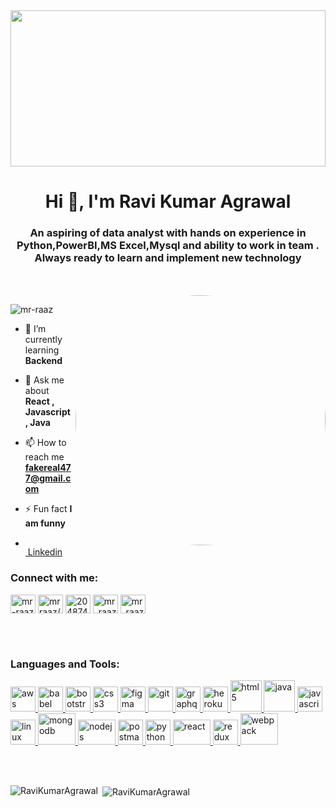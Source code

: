 <!-- [![MasterHead](https://hydratech.co.ke/wp-content/uploads/2021/04/web-app-coding.gif)](https://github.com/Mr-raaz) -->
<img  src='https://encrypted-tbn0.gstatic.com/images?q=tbn:ANd9GcQKhG75D-3CtxD5P5HB2ELXt9S2d01WJj4haQ&usqp=CAU' height='250px' width="100%"/>
<h1 align="center">Hi 👋, I'm Ravi Kumar Agrawal</h1>
<h3 align="center">An aspiring of data analyst with hands on experience in Python,PowerBI,MS Excel,Mysql and ability to work in team . Always ready to learn and implement new technology </h3>
<br><br>
<img align="right" alt="Coding" width="400" style="border-radius:50%;" src="https://media.tenor.com/BqbIhT4Mb7cAAAAd/programmer-rounded-edges.gif" />
<p align="left"> <img src="https://komarev.com/ghpvc/?username=mr-raaz&label=Profile%20views&color=0e75b6&style=flat" alt="mr-raaz" /> </p>

<!-- <p align="left"> <a href="https://github.com/ryo-ma/github-profile-trophy"><img src="https://github-profile-trophy.vercel.app/?username=mr-raaz" alt="mr-raaz" /></a> </p> -->

- 🌱 I’m currently learning **Backend**

- 💬 Ask me about **React , Javascript , Java**

- 📫 How to reach me **fakereal477@gmail.com**

- ⚡ Fun fact **I am funny**
-  <img src="https://cdn1.iconfinder.com/data/icons/logotypes/32/square-linkedin-1024.png"  height="15px" width="15px"/> <a href="https://www.linkedin.com/in/mrraaz/">&nbsp;Linkedin</a>


<h3 align="left">Connect with me:</h3>
<p align="left">
<a href="https://codepen.io/mr-raaz" target="blank"><img align="center" src="https://www.vectorlogo.zone/logos/codepen/codepen-tile.svg" alt="mr-raaz" height="30" width="40" /></a>
<a href="https://linkedin.com/in/mrraaz/" target="blank"><img align="center" src="https://cdn1.iconfinder.com/data/icons/logotypes/32/square-linkedin-1024.png" alt="mrraaz/" height="30" width="40" /></a>
<a href="https://stackoverflow.com/users/20487479" target="blank"><img align="center" src="https://www.vectorlogo.zone/logos/stackoverflow/stackoverflow-tile.svg" alt="20487479" height="30" width="40" /></a>
<a href="https://codesandbox.com/mr_raaz" target="blank"><img align="center" src="https://cdn.iconscout.com/icon/free/png-256/code-sandbox-3521354-2944798.png" alt="mr_raaz" height="30" width="40" /></a>
<a href="https://auth.geeksforgeeks.org/user/mr_raaz" target="blank"><img align="center" src="https://img.icons8.com/color/512/GeeksforGeeks.png" alt="mr_raaz" height="30" width="40" /></a>
</p>
<br><br>
<h3 align="left">Languages and Tools:</h3>
<p align="left"> 
  
  <a href="https://aws.amazon.com" target="_blank" rel="noreferrer"> <img src="https://img.icons8.com/color/512/amazon-web-services.png" alt="aws" width="40" height="40"/> </a> <a href="https://babeljs.io/" target="_blank" rel="noreferrer"> <img src="https://www.vectorlogo.zone/logos/babeljs/babeljs-icon.svg" alt="babel" width="40" height="40"/> </a> <a href="https://getbootstrap.com" target="_blank" rel="noreferrer"> <img src="https://upload.vectorlogo.zone/logos/getbootstrap/images/987f8f6c-263a-47b1-a85d-853cfca215d9.svg" alt="bootstrap" width="40" height="40"/> </a> <a href="https://www.w3schools.com/css/" target="_blank" rel="noreferrer"> <img src="https://www.vectorlogo.zone/logos/expressjs/expressjs-ar21.svg" alt="css3" width="40" height="40"/> </a>  <a href="https://www.figma.com/" target="_blank" rel="noreferrer"> <img src="https://www.vectorlogo.zone/logos/figma/figma-icon.svg" alt="figma" width="40" height="40"/> </a> <a href="https://git-scm.com/" target="_blank" rel="noreferrer"> <img src="https://www.vectorlogo.zone/logos/git-scm/git-scm-icon.svg" alt="git" width="40" height="40"/> </a> <a href="https://graphql.org" target="_blank" rel="noreferrer"> <img src="https://www.vectorlogo.zone/logos/graphql/graphql-icon.svg" alt="graphql" width="40" height="40"/> </a> <a href="https://heroku.com" target="_blank" rel="noreferrer"> <img src="https://www.vectorlogo.zone/logos/heroku/heroku-icon.svg" alt="heroku" width="40" height="40"/> </a> <a href="https://www.w3.org/html/" target="_blank" rel="noreferrer"> <img src="https://brandeps.com/logo-download/H/HTML-5-logo-vector-01.svg" alt="html5" width="50" height="50"/> </a> <a href="https://www.java.com" target="_blank" rel="noreferrer"> <img src="https://brandeps.com/logo-download/J/Java-logo-vector-01.svg" alt="java" width="50" height="50"/> </a> <a href="https://developer.mozilla.org/en-US/docs/Web/JavaScript" target="_blank" rel="noreferrer"> <img src="https://cdn.worldvectorlogo.com/logos/logo-javascript.svg" alt="javascript" width="40" height="40"/> </a> <a href="https://www.linux.org/" target="_blank" rel="noreferrer"> <img src="https://brandeps.com/icon-download/L/Linux-icon-vector-02.svg" alt="linux" width="40" height="40"/> </a> <a href="https://www.mongodb.com/" target="_blank" rel="noreferrer"> <img src="https://www.vectorlogo.zone/logos/mongodb/mongodb-ar21.svg" alt="mongodb" width="60" height="50"/> </a> <a href="https://nodejs.org" target="_blank" rel="noreferrer"> <img src="https://www.vectorlogo.zone/logos/nodejs/nodejs-horizontal.svg" alt="nodejs" width="60" height="40"/> </a> <a href="https://postman.com" target="_blank" rel="noreferrer"> <img src="https://www.vectorlogo.zone/logos/getpostman/getpostman-icon.svg" alt="postman" width="40" height="40"/> </a> <a href="https://www.python.org" target="_blank" rel="noreferrer"> <img src="https://brandeps.com/icon-download/P/Python-icon-vector-04.svg" alt="python" width="40" height="40"/> </a> <a href="https://reactjs.org/" target="_blank" rel="noreferrer"> <img src="https://www.vectorlogo.zone/logos/reactjs/reactjs-ar21.svg" alt="react" width="60" height="40"/> </a> <a href="https://redux.js.org" target="_blank" rel="noreferrer"> <img src="https://brandeps.com/icon-download/R/Redux-icon-vector-02.svg" alt="redux" width="40" height="40"/> </a> <a href="https://webpack.js.org" target="_blank" rel="noreferrer"> <img src="https://www.vectorlogo.zone/logos/js_webpack/js_webpack-ar21.svg" alt="webpack" width="60" height="50"/> </a> </p>
<br><br>
<p><img align="left" src="https://github-readme-stats.vercel.app/api/top-langs?username=RaviKumarAgrawal&show_icons=true&locale=en&layout=compact" alt="RaviKumarAgrawal" /></p>

<p>&nbsp;<img align="center" src="https://github-readme-stats.vercel.app/api?username=RaviKumarAgrawal&show_icons=true&locale=en" alt="RaviKumarAgrawal" /> </p>




